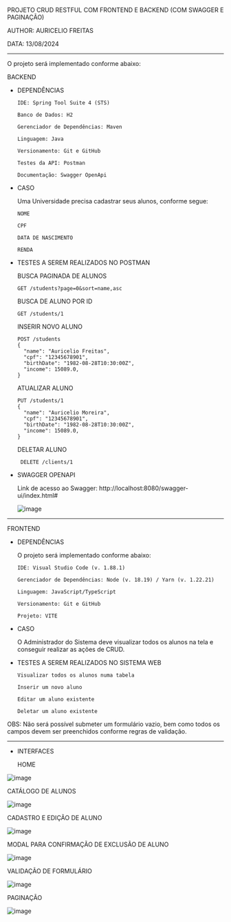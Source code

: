 PROJETO CRUD RESTFUL COM FRONTEND E BACKEND (COM SWAGGER E PAGINAÇÃO)

AUTHOR: AURICELIO FREITAS

DATA: 13/08/2024

-----------------------------------------------------------

O projeto será implementado conforme abaixo: 


BACKEND

- DEPENDÊNCIAS 
    
    
      IDE: Spring Tool Suite 4 (STS)

      Banco de Dados: H2

      Gerenciador de Dependências: Maven

      Linguagem: Java

      Versionamento: Git e GitHub

      Testes da API: Postman

      Documentação: Swagger OpenApi



- CASO

    Uma Universidade precisa cadastrar seus alunos, conforme segue:
  
      NOME
  
      CPF
  
      DATA DE NASCIMENTO
  
      RENDA 


- TESTES A SEREM REALIZADOS NO POSTMAN

    BUSCA PAGINADA DE ALUNOS
    
      GET /students?page=0&sort=name,asc
    
    BUSCA DE ALUNO POR ID
    
      GET /students/1
    
    INSERIR NOVO ALUNO
    
      POST /students
      {
        "name": "Auricelio Freitas",
        "cpf": "12345678901",
        "birthDate": "1982-08-28T10:30:00Z",
        "income": 15089.0,
      }
  
    ATUALIZAR ALUNO
    
      PUT /students/1
      {
        "name": "Auricelio Moreira",
        "cpf": "12345678901",
        "birthDate": "1982-08-28T10:30:00Z",
        "income": 15089.0,
      }
  
    DELETAR ALUNO
    
       DELETE /clients/1


- SWAGGER OPENAPI

  Link de acesso ao Swagger: http://localhost:8080/swagger-ui/index.html#

    ![image](https://github.com/auriceliof/unifametro-afdpw-CRUD/assets/4201131/212eb08a-9600-4aa7-81e2-1c2d796a9ea7)

  
-----------------------------------------------------------
FRONTEND

- DEPENDÊNCIAS 

    O projeto será implementado conforme abaixo: 
    
      IDE: Visual Studio Code (v. 1.88.1)
      
      Gerenciador de Dependências: Node (v. 18.19) / Yarn (v. 1.22.21)

      Linguagem: JavaScript/TypeScript

      Versionamento: Git e GitHub

      Projeto: VITE



- CASO

    O Administrador do Sistema deve visualizar todos os alunos na tela e conseguir realizar as ações de CRUD.

  
  
- TESTES A SEREM REALIZADOS NO SISTEMA WEB

      Visualizar todos os alunos numa tabela 
        
      Inserir um novo aluno
    
      Editar um aluno existente
    
      Deletar um aluno existente

OBS: Não será possível submeter um formulário vazio, bem como todos os campos devem ser preenchidos conforme regras de validação.

  
-----------------------------------------------------------
- INTERFACES

  HOME

![image](https://github.com/user-attachments/assets/2bba479c-86d7-49df-94aa-fce8c8220500)




  CATÁLOGO DE ALUNOS

![image](https://github.com/user-attachments/assets/73501ef8-a3f1-44f9-90c1-e48116cd6b15)




  CADASTRO E EDIÇÃO DE ALUNO

![image](https://github.com/user-attachments/assets/097c1a7c-3373-480f-a4a6-cd5f0eeb34ca)




MODAL PARA CONFIRMAÇÃO DE EXCLUSÃO DE ALUNO

![image](https://github.com/user-attachments/assets/43cdd911-14e7-446a-b4f2-4c4180511de4)




VALIDAÇÃO DE FORMULÁRIO

![image](https://github.com/user-attachments/assets/00d8cda0-d39d-4644-baa2-16a00856891d)




PAGINAÇÃO

![image](https://github.com/user-attachments/assets/94622803-0497-4cdf-b73f-1cb9c086f93b) 
